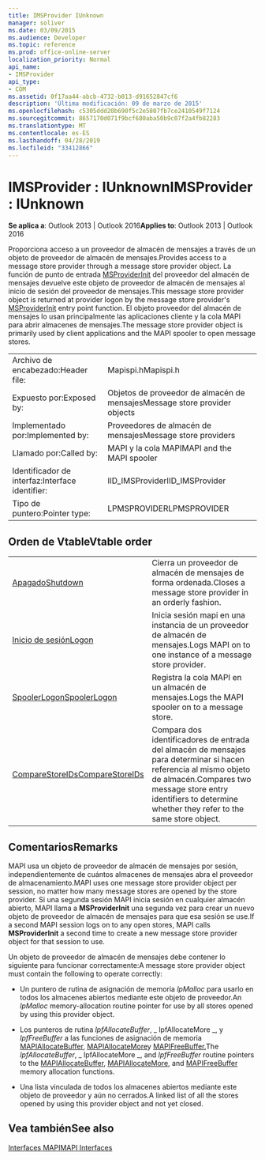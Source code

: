 ```yaml
---
title: IMSProvider IUnknown
manager: soliver
ms.date: 03/09/2015
ms.audience: Developer
ms.topic: reference
ms.prod: office-online-server
localization_priority: Normal
api_name:
- IMSProvider
api_type:
- COM
ms.assetid: 0f17aa44-abcb-4732-b013-d91652847cf6
description: 'Última modificación: 09 de marzo de 2015'
ms.openlocfilehash: c5305ddd20b690f5c2e5807fb7ce2410549f7124
ms.sourcegitcommit: 8657170d071f9bcf680aba50b9c07f2a4fb82283
ms.translationtype: MT
ms.contentlocale: es-ES
ms.lasthandoff: 04/28/2019
ms.locfileid: "33412866"
---
```

# <a name="imsprovider--iunknown"></a><span data-ttu-id="b91e9-103">IMSProvider : IUnknown</span><span class="sxs-lookup"><span data-stu-id="b91e9-103">IMSProvider : IUnknown</span></span>

  
  
<span data-ttu-id="b91e9-104">**Se aplica a**: Outlook 2013 | Outlook 2016</span><span class="sxs-lookup"><span data-stu-id="b91e9-104">**Applies to**: Outlook 2013 | Outlook 2016</span></span> 
  
<span data-ttu-id="b91e9-105">Proporciona acceso a un proveedor de almacén de mensajes a través de un objeto de proveedor de almacén de mensajes.</span><span class="sxs-lookup"><span data-stu-id="b91e9-105">Provides access to a message store provider through a message store provider object.</span></span> <span data-ttu-id="b91e9-106">La función de punto de entrada [MSProviderInit](msproviderinit.md) del proveedor del almacén de mensajes devuelve este objeto de proveedor de almacén de mensajes al inicio de sesión del proveedor de mensajes.</span><span class="sxs-lookup"><span data-stu-id="b91e9-106">This message store provider object is returned at provider logon by the message store provider's [MSProviderInit](msproviderinit.md) entry point function.</span></span> <span data-ttu-id="b91e9-107">El objeto proveedor del almacén de mensajes lo usan principalmente las aplicaciones cliente y la cola MAPI para abrir almacenes de mensajes.</span><span class="sxs-lookup"><span data-stu-id="b91e9-107">The message store provider object is primarily used by client applications and the MAPI spooler to open message stores.</span></span> 
  
|||
|:-----|:-----|
|<span data-ttu-id="b91e9-108">Archivo de encabezado:</span><span class="sxs-lookup"><span data-stu-id="b91e9-108">Header file:</span></span>  <br/> |<span data-ttu-id="b91e9-109">Mapispi.h</span><span class="sxs-lookup"><span data-stu-id="b91e9-109">Mapispi.h</span></span>  <br/> |
|<span data-ttu-id="b91e9-110">Expuesto por:</span><span class="sxs-lookup"><span data-stu-id="b91e9-110">Exposed by:</span></span>  <br/> |<span data-ttu-id="b91e9-111">Objetos de proveedor de almacén de mensajes</span><span class="sxs-lookup"><span data-stu-id="b91e9-111">Message store provider objects</span></span>  <br/> |
|<span data-ttu-id="b91e9-112">Implementado por:</span><span class="sxs-lookup"><span data-stu-id="b91e9-112">Implemented by:</span></span>  <br/> |<span data-ttu-id="b91e9-113">Proveedores de almacén de mensajes</span><span class="sxs-lookup"><span data-stu-id="b91e9-113">Message store providers</span></span>  <br/> |
|<span data-ttu-id="b91e9-114">Llamado por:</span><span class="sxs-lookup"><span data-stu-id="b91e9-114">Called by:</span></span>  <br/> |<span data-ttu-id="b91e9-115">MAPI y la cola MAPI</span><span class="sxs-lookup"><span data-stu-id="b91e9-115">MAPI and the MAPI spooler</span></span>  <br/> |
|<span data-ttu-id="b91e9-116">Identificador de interfaz:</span><span class="sxs-lookup"><span data-stu-id="b91e9-116">Interface identifier:</span></span>  <br/> |<span data-ttu-id="b91e9-117">IID_IMSProvider</span><span class="sxs-lookup"><span data-stu-id="b91e9-117">IID_IMSProvider</span></span>  <br/> |
|<span data-ttu-id="b91e9-118">Tipo de puntero:</span><span class="sxs-lookup"><span data-stu-id="b91e9-118">Pointer type:</span></span>  <br/> |<span data-ttu-id="b91e9-119">LPMSPROVIDER</span><span class="sxs-lookup"><span data-stu-id="b91e9-119">LPMSPROVIDER</span></span>  <br/> |
   
## <a name="vtable-order"></a><span data-ttu-id="b91e9-120">Orden de Vtable</span><span class="sxs-lookup"><span data-stu-id="b91e9-120">Vtable order</span></span>

|||
|:-----|:-----|
|[<span data-ttu-id="b91e9-121">Apagado</span><span class="sxs-lookup"><span data-stu-id="b91e9-121">Shutdown</span></span>](imsprovider-shutdown.md) <br/> |<span data-ttu-id="b91e9-122">Cierra un proveedor de almacén de mensajes de forma ordenada.</span><span class="sxs-lookup"><span data-stu-id="b91e9-122">Closes a message store provider in an orderly fashion.</span></span>  <br/> |
|[<span data-ttu-id="b91e9-123">Inicio de sesión</span><span class="sxs-lookup"><span data-stu-id="b91e9-123">Logon</span></span>](imsprovider-logon.md) <br/> |<span data-ttu-id="b91e9-124">Inicia sesión mapi en una instancia de un proveedor de almacén de mensajes.</span><span class="sxs-lookup"><span data-stu-id="b91e9-124">Logs MAPI on to one instance of a message store provider.</span></span>  <br/> |
|[<span data-ttu-id="b91e9-125">SpoolerLogon</span><span class="sxs-lookup"><span data-stu-id="b91e9-125">SpoolerLogon</span></span>](imsprovider-spoolerlogon.md) <br/> |<span data-ttu-id="b91e9-126">Registra la cola MAPI en un almacén de mensajes.</span><span class="sxs-lookup"><span data-stu-id="b91e9-126">Logs the MAPI spooler on to a message store.</span></span>  <br/> |
|[<span data-ttu-id="b91e9-127">CompareStoreIDs</span><span class="sxs-lookup"><span data-stu-id="b91e9-127">CompareStoreIDs</span></span>](imsprovider-comparestoreids.md) <br/> |<span data-ttu-id="b91e9-128">Compara dos identificadores de entrada del almacén de mensajes para determinar si hacen referencia al mismo objeto de almacén.</span><span class="sxs-lookup"><span data-stu-id="b91e9-128">Compares two message store entry identifiers to determine whether they refer to the same store object.</span></span>  <br/> |
   
## <a name="remarks"></a><span data-ttu-id="b91e9-129">Comentarios</span><span class="sxs-lookup"><span data-stu-id="b91e9-129">Remarks</span></span>

<span data-ttu-id="b91e9-130">MAPI usa un objeto de proveedor de almacén de mensajes por sesión, independientemente de cuántos almacenes de mensajes abra el proveedor de almacenamiento.</span><span class="sxs-lookup"><span data-stu-id="b91e9-130">MAPI uses one message store provider object per session, no matter how many message stores are opened by the store provider.</span></span> <span data-ttu-id="b91e9-131">Si una segunda sesión MAPI inicia sesión en cualquier almacén abierto, MAPI llama a **MSProviderInit** una segunda vez para crear un nuevo objeto de proveedor de almacén de mensajes para que esa sesión se use.</span><span class="sxs-lookup"><span data-stu-id="b91e9-131">If a second MAPI session logs on to any open stores, MAPI calls **MSProviderInit** a second time to create a new message store provider object for that session to use.</span></span> 
  
<span data-ttu-id="b91e9-132">Un objeto de proveedor de almacén de mensajes debe contener lo siguiente para funcionar correctamente:</span><span class="sxs-lookup"><span data-stu-id="b91e9-132">A message store provider object must contain the following to operate correctly:</span></span>
  
- <span data-ttu-id="b91e9-133">Un puntero de rutina de asignación de memoria  _lpMalloc_ para usarlo en todos los almacenes abiertos mediante este objeto de proveedor.</span><span class="sxs-lookup"><span data-stu-id="b91e9-133">An  _lpMalloc_ memory-allocation routine pointer for use by all stores opened by using this provider object.</span></span> 
    
- <span data-ttu-id="b91e9-134">Los punteros de rutina _lpfAllocateBuffer_, _ lpfAllocateMore _, y _lpfFreeBuffer_ a las funciones de asignación de memoria [MAPIAllocateBuffer](mapiallocatebuffer.md), [MAPIAllocateMore](mapiallocatemore.md)y [MAPIFreeBuffer.](mapifreebuffer.md)</span><span class="sxs-lookup"><span data-stu-id="b91e9-134">The  _lpfAllocateBuffer_,  _ lpfAllocateMore _, and  _lpfFreeBuffer_ routine pointers to the [MAPIAllocateBuffer](mapiallocatebuffer.md), [MAPIAllocateMore](mapiallocatemore.md), and [MAPIFreeBuffer](mapifreebuffer.md) memory allocation functions.</span></span> 
    
- <span data-ttu-id="b91e9-135">Una lista vinculada de todos los almacenes abiertos mediante este objeto de proveedor y aún no cerrados.</span><span class="sxs-lookup"><span data-stu-id="b91e9-135">A linked list of all the stores opened by using this provider object and not yet closed.</span></span>
    
## <a name="see-also"></a><span data-ttu-id="b91e9-136">Vea también</span><span class="sxs-lookup"><span data-stu-id="b91e9-136">See also</span></span>



[<span data-ttu-id="b91e9-137">Interfaces MAPI</span><span class="sxs-lookup"><span data-stu-id="b91e9-137">MAPI Interfaces</span></span>](mapi-interfaces.md)

